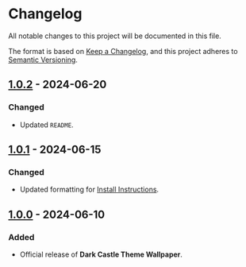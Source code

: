 # Changelog

All notable changes to this project will be documented in this file.

The format is based on [Keep a Changelog](https://keepachangelog.com/en/1.1.0/),
and this project adheres to [Semantic Versioning](https://semver.org/spec/v2.0.0.html).

## [1.0.2] - 2024-06-20

### Changed

- Updated `README`.

## [1.0.1] - 2024-06-15

### Changed

- Updated formatting for [Install Instructions](../INSTALL.md).

## [1.0.0] - 2024-06-10

### Added

- Official release of **Dark Castle Theme Wallpaper**.

[1.0.2]: https://github.com/scottgriv/Dark-Castle-Wallpaper/compare/v1.0.1...v1.0.2
[1.0.1]: https://github.com/scottgriv/Dark-Castle-Wallpaper/compare/v1.0.0...v1.0.1
[1.0.0]: https://github.com/scottgriv/Dark-Castle-Wallpaper/releases/tag/v1.0.0
